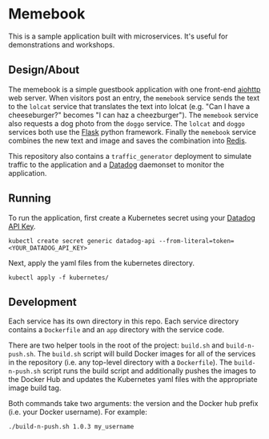 # Memebook

This is a sample application built with microservices. It's useful for demonstrations and workshops.

## Design/About

The memebook is a simple guestbook application with one front-end [aiohttp](https://aiohttp.readthedocs.io/en/stable/) web server. When visitors post an entry, the `memebook` service sends the text to the `lolcat` service that translates the text into lolcat (e.g. "Can I have a cheeseburger?" becomes "I can haz a cheezburger"). The `memebook` service also requests a dog photo from the `doggo` service. The `lolcat` and `doggo` services both use the [Flask](https://palletsprojects.com/p/flask/) python framework. Finally the `memebook` service combines the new text and image and saves the combination into [Redis](https://redis.io/).

This repository also contains a `traffic_generator` deployment to simulate traffic to the application and a [Datadog](http://datadoghq.com) daemonset to monitor the application.

## Running

To run the application, first create a Kubernetes secret using your [Datadog API Key](https://app.datadoghq.com/account/settings#api).

```
kubectl create secret generic datadog-api --from-literal=token=<YOUR_DATADOG_API_KEY>
```

Next, apply the yaml files from the kubernetes directory.

```
kubectl apply -f kubernetes/
```

## Development

Each service has its own directory in this repo. Each service directory contains a `Dockerfile` and an `app` directory with the service code.

There are two helper tools in the root of the project: `build.sh` and `build-n-push.sh`. The `build.sh` script will build Docker images for all of the services in the repository (i.e. any top-level directory with a `Dockerfile`). The `build-n-push.sh` script runs the build script and additionally pushes the images to the Docker Hub and updates the Kubernetes yaml files with the appropriate image build tag.

Both commands take two arguments: the version and the Docker hub prefix (i.e. your Docker username). For example:

```
./build-n-push.sh 1.0.3 my_username
```
